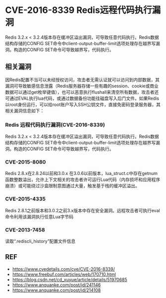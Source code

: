 # CVE-2016-8339 Redis远程代码执行漏洞

Redis 3.2.x < 3.2.4版本存在缓冲区溢出漏洞，可导致任意代码执行。Redis数据结构存储的CONFIG SET命令中client-output-buffer-limit选项处理存在越界写漏洞。构造的CONFIG SET命令可导致越界写，代码执行。

## 相关漏洞

因Redis配置不当可以未经授权访问，攻击者无需认证就可以访问到内部数据，其漏洞可导致敏感信息泄露（Redis服务器存储一些有趣的session、cookie或商业数据可以通过get枚举键值），也可以恶意执行flushall来清空所有数据，攻击者还可通过EVAL执行lua代码，或通过数据备份功能往磁盘写入后门文件。如果Redis以root身份运行，可以给root账户写入SSH公钥文件，直接免密码登录服务器，其相关漏洞信息如下：

### Redis 远程代码执行漏洞(CVE-2016-8339)

Redis 3.2.x < 3.2.4版本存在缓冲区溢出漏洞，可导致任意代码执行。Redis数据结构存储的CONFIG SET命令中client-output-buffer-limit选项处理存在越界写漏洞。构造的CONFIG SET命令可导致越界写，代码执行。

### CVE-2015-8080

Redis 2.8.x在2.8.24以前和3.0.x 在3.0.6以前版本，lua_struct.c中存在getnum函数整数溢出，允许上下文相关的攻击者许可运行Lua代码（内存损坏和应用程序崩溃）或可能绕过沙盒限制意图通过大量，触发基于栈的缓冲区溢出。

### CVE-2015-4335

Redis 2.8.1之前版本和3.0.2之前3.x版本中存在安全漏洞。远程攻击者可执行eval命令利用该漏洞执行任意Lua字节码

### CVE-2013-7458

读取“.rediscli_history”配置文件信息

## REF

- https://www.cvedetails.com/cve/CVE-2016-8339/
- https://www.freebuf.com/articles/web/170710.html
- https://blog.csdn.net/cd_xuyue/article/details/51970685
- https://www.anquanke.com/post/id/241146
- https://www.anquanke.com/post/id/214108